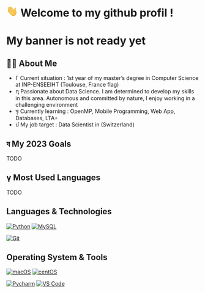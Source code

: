 # <img src="https://raw.githubusercontent.com/pwu-dev/pwu-dev/master/wave.gif" width="30px" height="30px" /> Welcome to my github profil !  

# My banner is not ready yet


## 👨‍🎓 About Me

- &#x393; Current situation : 1st year of my master’s degree in Computer Science at INP-ENSEEIHT (Toulouse, France flag)
- &#x525; Passionate about Data Science. I am determined to develop my skills in this area. Autonomous and committed by nature, I enjoy working in a challenging environment
- &#x9e0; Currently learning : OpenMP, Mobile Programming, Web App, Databases, LTA+
- &#x574; My job target : Data Scientist in (Switzerland) 

## &#x9af; My 2023 Goals 

TODO

## &#x4af; Most Used Languages

TODO

## Languages & Technologies

[![Python](https://img.shields.io/badge/-Python-3776AB?style=flat-square&logo=python&logoColor=ffffff)](https://www.python.org/)
[![MySQL](https://img.shields.io/badge/-MySQL-4479A1?style=flat-square&logo=MySQL&logoColor=ffffff)](https://www.mysql.com/)

[![Git](https://img.shields.io/badge/-Git-%23F05032?style=flat-square&logo=git&logoColor=%23ffffff)](https://git-scm.com/)

## Operating System & Tools

[![macOS](https://img.shields.io/badge/macOS-Mojave-292e33?style=flat-square&logo=apple&logoColor=ffffff)](https://www.apple.com/macos/mojave/)
[![centOS](https://img.shields.io/badge/CentOS-7.0-blue?style=flat-square&logo=CentOS&logoColor=262577)](https://www.centos.org/)

[![Pycharm](https://img.shields.io/badge/IDE-PyCharm-yellow?style=flat-square&logo=JetBrains)](https://www.jetbrains.com/pycharm/)
[![VS Code](https://img.shields.io/badge/IDE-VSCode-%23007ACC?style=flat-square&logo=Visual-studio-code)](https://code.visualstudio.com/)



